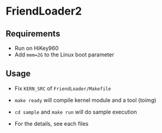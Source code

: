 # FriendLoader2

## Requirements

* Run on HiKey960
* Add `mem=2G` to the Linux boot parameter

## Usage

* Fix `KERN_SRC` of `FriendLoader/Makefile`

* `make ready` will compile kernel module and a tool (toimg)

* `cd sample` and `make run` will do sample execution

* For the details, see each files
